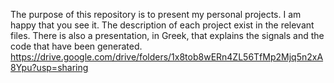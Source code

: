 The purpose of this repository is to present my personal projects. I am happy that you see it. The description of each project exist in the relevant files. There is also a presentation, in Greek, that explains the signals and the code that have been generated. https://drive.google.com/drive/folders/1x8tob8wERn4ZL56TfMp2Mjq5n2xA8Ypu?usp=sharing
